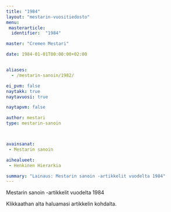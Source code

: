 ```yaml
---
title: "1984"
layout: "mestarin-vuositiedosto"
menu:
 masterarticle:
  identifier:  "1984"

master: "Cremen Mestari"

date: 1984-01-01T00:00:00+02:00


aliases:
  - /mestarin-sanoin/1982/

ei_pvm: false
naytakk: true
naytavuosi: true

naytapvm: false

author: mestari
type: mestarin-sanoin



avainsanat:
 - Mestarin sanoin

aihealueet:
 - Henkinen Hierarkia

summary: "Lainaus: Mestarin sanoin -artikkelit vuodelta 1984"
---
```

<p>Mestarin sanoin -artikkelit vuodelta 1984</p>
<p>Klikkaathan alta haluamasi artikkelin kohdalta.</p>